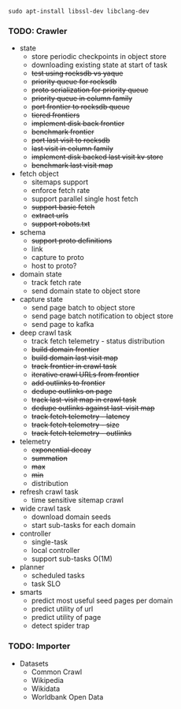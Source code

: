 ```
sudo apt-install libssl-dev libclang-dev
```

### TODO: Crawler
* state
  * store periodic checkpoints in object store
  * downloading existing state at start of task
  * ~~test using rocksdb vs yaque~~
  * ~~priority queue for rocksdb~~
  * ~~proto serialization for priority queue~~
  * ~~priority queue in column family~~
  * ~~port frontier to rocksdb queue~~
  * ~~tiered frontiers~~
  * ~~implement disk back frontier~~
  * ~~benchmark frontier~~
  * ~~port last visit to rocksdb~~
  * ~~last visit in column family~~
  * ~~implement disk backed last visit kv store~~
  * ~~benchmark last visit map~~
* fetch object
  * sitemaps support
  * enforce fetch rate
  * support parallel single host fetch
  * ~~support basic fetch~~
  * ~~extract urls~~
  * ~~support robots.txt~~
* schema
  * ~~support proto definitions~~
  * link
  * capture to proto
  * host to proto?
* domain state
  * track fetch rate
  * send domain state to object store
* capture state
  * send page batch to object store
  * send page batch notification to object store
  * send page to kafka
* deep crawl task
  * track fetch telemetry - status distribution
  * ~~build domain frontier~~
  * ~~build domain last visit map~~
  * ~~track frontier in crawl task~~
  * ~~iterative crawl URLs from frontier~~
  * ~~add outlinks to frontier~~
  * ~~dedupe outlinks on page~~
  * ~~track last-visit map in crawl task~~
  * ~~dedupe outlinks against last-visit map~~
  * ~~track fetch telemetry - latency~~
  * ~~track fetch telemetry - size~~
  * ~~track fetch telemetry - outlinks~~
* telemetry
  * ~~exponential decay~~
  * ~~summation~~
  * ~~max~~
  * ~~min~~
  * distribution
* refresh crawl task
  * time sensitive sitemap crawl
* wide crawl task
  * download domain seeds
  * start sub-tasks for each domain    
* controller
  * single-task
  * local controller
  * support sub-tasks O(1M)
* planner
  * scheduled tasks
  * task SLO
* smarts
  * predict most useful seed pages per domain
  * predict utility of url
  * predict utility of page
  * detect spider trap

### TODO: Importer
* Datasets
  * Common Crawl
  * Wikipedia
  * Wikidata
  * Worldbank Open Data

